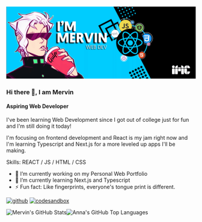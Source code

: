 ![Aspiring Web Developer](https://github.com/iMervinC/iMervinC/blob/main/banner.gif)
### Hi there 👋, I am Mervin
#### Aspiring Web Developer

I've been learning Web Development since I got out of college just for fun and I'm still doing it today! 

I'm focusing on frontend development and React is my jam right now and I'm learning Typescript and Next.js for a more leveled up apps I'll be making.

Skills: REACT / JS / HTML / CSS

- 🔭 I’m currently working on my Personal Web Portfolio 
- 🌱 I’m currently learning Next.js and Typescript 
- ⚡ Fun fact: Like fingerprints, everyone's tongue print is different. 


[<img src='https://cdn.jsdelivr.net/npm/simple-icons@3.0.1/icons/github.svg' alt='github' height='40'>](https://github.com/iMervinc)  [<img src='https://cdn.jsdelivr.net/npm/simple-icons@3.0.1/icons/codesandbox.svg' alt='codesandbox' height='40'>](https://codesandbox.io/u/iMervinc)  


<img align="left" alt="Mervin's GitHub Stats" src="https://github-readme-stats.vercel.app/api?username=imervinc&show_icons=true&&hide_border=true&prs&cache_seconds=86400&theme=tokyonight" />
  


<img align="left" alt="Anna's GitHub Top Languages" src="https://github-readme-stats.vercel.app/api/top-langs/?username=imervinc&layout=compact" />


